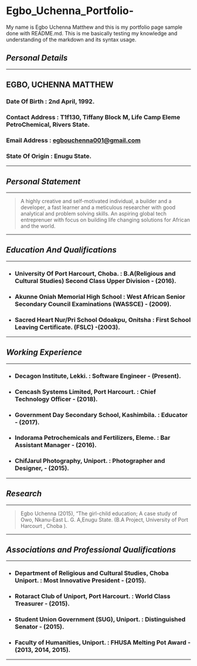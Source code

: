 # Egbo_Uchenna_Portfolio-
My name is Egbo Uchenna Matthew and this is my portfolio page sample done with README.md. This is me basically testing my knowledge and understanding of the markdown and its syntax usage.

## _Personal Details_
___
## **EGBO, UCHENNA MATTHEW**

### **Date Of Birth :**  2nd April, 1992.

### **Contact Address :**  T1f130, Tiffany Block M, Life Camp Eleme PetroChemical, Rivers State.

### **Email Address :**  egbouchenna001@gmail.com

### **State Of Origin :**  Enugu State.
___


## _Personal Statement_

***
> A highly creative and self-motivated individual, a builder and a developer, a fast learner and a meticulous researcher with good analytical and problem solving skills.
> An aspiring global tech entreprenuer with focus on building life changing solutions for African and the world.

---

## _Education And Qualifications_

---
* ### **University Of Port Harcourt, Choba. :**  B.A(Religious and Cultural Studies) Second Class Upper Division - (2016).

- ### **Akunne Oniah Memorial High School :**  West African Senior Secondary Council Examinations (WASSCE) - (2009).

+ ### **Sacred Heart Nur/Pri School Odoakpu, Onitsha :**  First School Leaving Certificate. (FSLC) -(2003).
___

## _Working Experience_
***
* ### **Decagon Institute, Lekki. :**  Software Engineer - (Present).

- ### **Cencash Systems Limited, Port Harcourt. :**  Chief Technology Officer - (2018).

+ ### **Government Day Secondary School, Kashimbila. :**  Educator - (2017).

+ ### **Indorama Petrochemicals and Fertilizers, Eleme. :**  Bar Assistant Manager - (2016).

+ ### **ChifJarul Photography, Uniport. :** Photographer and Designer, - (2015).

___

## _Research_

***
> Egbo Uchenna (2015), “The girl-child education; A case study of Owo, Nkanu-East L. G. A,Enugu State. (B.A Project, University of Port Harcourt , Choba ).
---

## _Associations and Professional Qualifications_

***
* ### **Department of Religious and Cultural Studies, Choba Uniport. :**  Most Innovative President - (2015).

- ### **Rotaract Club of Uniport, Port Harcourt. :**  World Class Treasurer - (2015).

+ ### **Student Union Government (SUG), Uniport. :**  Distinguished Senator - (2015).

+ ### **Faculty of Humanities, Uniport. :**  FHUSA Melting Pot Award - (2013, 2014, 2015).
***